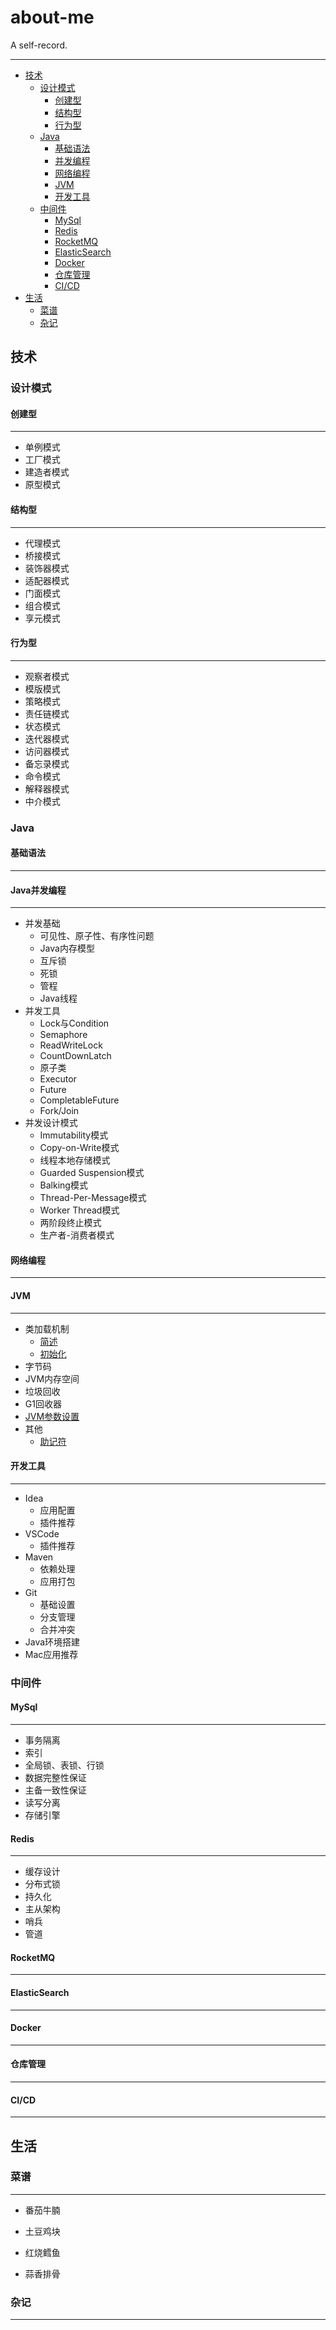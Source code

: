 # about-me

A self-record.

---

- [技术](#技术)
    - [设计模式](#设计模式)
        - [创建型](#创建型)
        - [结构型](#结构型)
        - [行为型](#行为型)
    - [Java](#Java)
        - [基础语法](#基础语法)
        - [并发编程](#并发编程)
        - [网络编程](#网络编程)
        - [JVM](#JVM)
        - [开发工具](#开发工具)
    - [中间件](#中间件)
        - [MySql](#MySql)
        - [Redis](#Redis)
        - [RocketMQ](#RocketMQ)
        - [ElasticSearch](#ElasticSearch)
        - [Docker](#Docker)
        - [仓库管理](#仓库管理)
        - [CI/CD](#CI/CD)
- [生活](#生活)
    - [菜谱](#菜谱)
    - [杂记](#杂记)

## 技术

### **设计模式**

#### 创建型
---

- 单例模式
- 工厂模式
- 建造者模式
- 原型模式

#### 结构型
---

- 代理模式
- 桥接模式
- 装饰器模式
- 适配器模式
- 门面模式
- 组合模式
- 享元模式

#### 行为型
---

- 观察者模式
- 模版模式
- 策略模式
- 责任链模式
- 状态模式
- 迭代器模式
- 访问器模式
- 备忘录模式
- 命令模式
- 解释器模式
- 中介模式

### **Java**

#### 基础语法
---

#### Java并发编程
---

- 并发基础
    - 可见性、原子性、有序性问题
    - Java内存模型
    - 互斥锁
    - 死锁
    - 管程
    - Java线程
- 并发工具
    - Lock与Condition
    - Semaphore
    - ReadWriteLock
    - CountDownLatch
    - 原子类
    - Executor
    - Future
    - CompletableFuture
    - Fork/Join
- 并发设计模式
    - Immutability模式
    - Copy-on-Write模式
    - 线程本地存储模式
    - Guarded Suspension模式
    - Balking模式
    - Thread-Per-Message模式
    - Worker Thread模式
    - 两阶段终止模式
    - 生产者-消费者模式

#### 网络编程
---

#### JVM
---

- 类加载机制
    - [简述](note/jvm/classloader/1_introduction.md)
    - [初始化](note/jvm/classloader/1_introduction.md)
- 字节码
- JVM内存空间
- 垃圾回收
- G1回收器
- [JVM参数设置](note/jvm/config/jvmParameterConfig.md)
- 其他
    - [助记符](note/jvm/else/jvmMnemonic.md)

#### 开发工具
---

- Idea
    - 应用配置
    - 插件推荐
- VSCode
    - 插件推荐
- Maven
    - 依赖处理
    - 应用打包
- Git
    - 基础设置
    - 分支管理
    - 合并冲突
- Java环境搭建
- Mac应用推荐

### **中间件**

#### MySql
---

- 事务隔离
- 索引
- 全局锁、表锁、行锁
- 数据完整性保证
- 主备一致性保证
- 读写分离
- 存储引擎

#### Redis
---

- 缓存设计
- 分布式锁
- 持久化
- 主从架构
- 哨兵
- 管道

#### RocketMQ
---

#### ElasticSearch
---

#### Docker
---

#### 仓库管理
---

#### CI/CD
---

## 生活

### **菜谱**
---

- 番茄牛腩

- 土豆鸡块

- 红烧鳕鱼

- 蒜香排骨

### **杂记**
---
